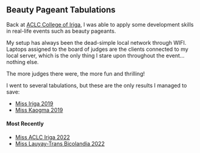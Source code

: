 ## Beauty Pageant Tabulations

Back at <a href="https://web.facebook.com/ACLCCollegeIRIGA">ACLC College of Iriga</a>,
I was able to apply some development skills in real-life events such as beauty pageants.

My setup has always been the dead-simple local network through WIFI.
Laptops assigned to the board of judges are the clients connected to my local server,
which is the only thing I stare upon throughout the event... nothing else.

The more judges there were, the more fun and thrilling!

I went to several tabulations, but these are the only results I managed to save:

* [Miss Iriga 2019](2019-miss-iriga/ReadMe.md)
* [Miss Kaogma 2019](2019-miss-kaogma/ReadMe.md)


#### Most Recently

* [Miss ACLC Iriga 2022](2022-miss-aclc-iriga/ReadMe.md)
* [Miss Lauyay-Trans Bicolandia 2022](2022-miss-lauyay-trans)